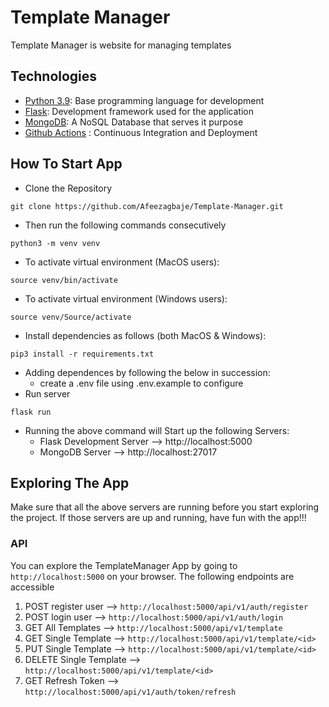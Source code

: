 # Template Manager

Template Manager is website for managing templates



## Technologies

- [Python 3.9](https://python.org): Base programming language for development
- [Flask](https://flask.palletsprojects.com/): Development framework used for the application
- [MongoDB](https://www.mongodb.com/): A NoSQL Database that serves it purpose
- [Github Actions](https://docs.github.com/en/free-pro-team@latest/actions) : Continuous Integration and Deployment

## How To Start App

- Clone the Repository
```
git clone https://github.com/Afeezagbaje/Template-Manager.git
```
- Then run the following commands consecutively
```
python3 -m venv venv 
```
- To activate virtual environment (MacOS users): 
```
source venv/bin/activate
```
- To activate virtual environment (Windows users):
```
source venv/Source/activate
```
- Install dependencies as follows (both MacOS & Windows):
```
pip3 install -r requirements.txt
```
- Adding dependences by following the below in succession:
    - create a .env file using .env.example to configure  
- Run server
```
flask run
```

- Running the above command will Start up the following Servers:
    - Flask Development Server --> http://localhost:5000
    - MongoDB Server --> http://localhost:27017

## Exploring The App

Make sure that all the above servers are running before you start exploring the project. If those servers are up and running, have fun with the app!!!

### API

You can explore the TemplateManager App by going to `http://localhost:5000` on your browser. The following endpoints are accessible

1. POST register user --> `http://localhost:5000/api/v1/auth/register`
2. POST login user --> `http://localhost:5000/api/v1/auth/login`
3. GET All Templates --> `http://localhost:5000/api/v1/template`
4. GET Single Template --> `http://localhost:5000/api/v1/template/<id>`
5. PUT Single Template --> `http://localhost:5000/api/v1/template/<id>`
6. DELETE Single Template --> `http://localhost:5000/api/v1/template/<id>`
7. GET Refresh Token --> `http://localhost:5000/api/v1/auth/token/refresh`

